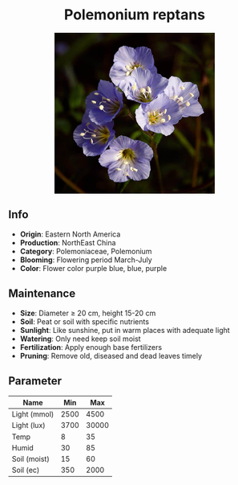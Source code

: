 <h1 align='center'>Polemonium reptans</h1>
<p align="center">
    <img 
        align='center'
        width='320'
        src="../images/polemonium reptans.png" 
        alt='Polemonium reptans' />
</p>

## Info

 - **Origin**: Eastern North America
 - **Production**: NorthEast China
 - **Category**: Polemoniaceae, Polemonium
 - **Blooming**: Flowering period March-July
 - **Color**: Flower color purple blue, blue, purple

## Maintenance

 - **Size**: Diameter ≥ 20 cm, height 15-20 cm
 - **Soil**: Peat or soil with specific nutrients
 - **Sunlight**: Like sunshine, put in warm places with adequate light
 - **Watering**: Only need keep soil moist
 - **Fertilization**: Apply enough base fertilizers
 - **Pruning**: Remove old, diseased and dead leaves timely

## Parameter

| Name         | Min  | Max   |
|--------------|------|-------|
| Light (mmol) | 2500 | 4500  |
| Light (lux)  | 3700 | 30000 |
| Temp         | 8    | 35    |
| Humid        | 30   | 85    |
| Soil (moist) | 15   | 60    |
| Soil (ec)    | 350  | 2000  |